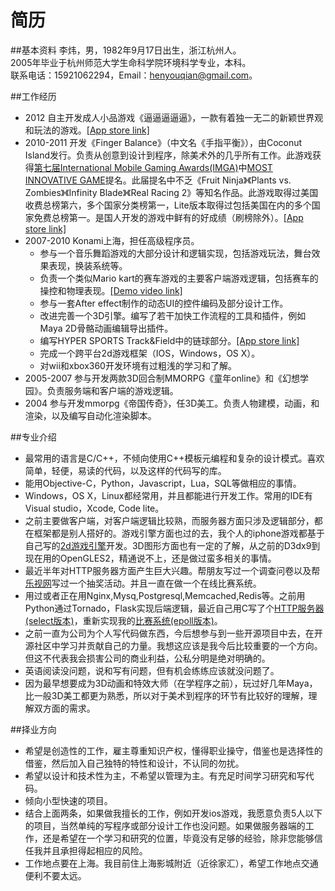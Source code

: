 简历
======
##基本资料
李炜，男，1982年9月17日出生，浙江杭州人。  
2005年毕业于杭州师范大学生命科学院环境科学专业，本科。  
联系电话：15921062294，Email：henyouqian@gmail.com。

##工作经历
* 2012 自主开发成人小品游戏《逼逼逼逼逼》，一款有着独一无二的新颖世界观和玩法的游戏。<a href="https://itunes.apple.com/cn/app/bi-bi-bi-bi-bi/id547257609?mt=8">[App store link]</a>
* 2010-2011 开发《Finger Balance》（中文名《手指平衡》），由Coconut Island发行。负责从创意到设计到程序，除美术外的几乎所有工作。此游戏获得<a href="http://www.imgawards.com/EN/previous-years-7th.php">第七届International Mobile Gaming Awards(IMGA)</a>中<a href="http://www.imgawards.com/EN/previous-years-fiche.php?gameid=718&categoryid=16&starDate=2010&endDate=2012&imga=7">MOST INNOVATIVE GAME</a>提名。此届提名中不乏《Fruit Ninja》《Plants vs. Zombies》《Infinity Blade》《Real Racing 2》等知名作品。此游戏取得过美国收费总榜第六，多个国家分类榜第一，Lite版本取得过包括美国在内的多个国家免费总榜第一。是国人开发的游戏中鲜有的好成绩（刷榜除外）。<a href="https://itunes.apple.com/us/app/finger-balance/id368180844?mt=8">[App store link]</a>
* 2007-2010 Konami上海，担任高级程序员。
  * 参与一个音乐舞蹈游戏的大部分设计和逻辑实现，包括游戏玩法，舞台效果表现，换装系统等。
  * 负责一个类似Mario kart的赛车游戏的主要客户端游戏逻辑，包括赛车的操控和物理表现。<a href="http://v.youku.com/v_show/id_XNTEzNDM0MjQ0.html">[Demo video link]</a>
  * 参与一套After effect制作的动态UI的控件编码及部分设计工作。
  * 改进完善一个3D引擎。编写了若干加快工作流程的工具和插件，例如Maya 2D骨骼动画编辑导出插件。
  * 编写HYPER SPORTS Track&Field中的链球部分。<a href="https://itunes.apple.com/jp/app/hyper-sports-track-field/id368489398?l=en&mt=8">[App store link]</a>
  * 完成一个跨平台2d游戏框架（IOS，Windows，OS X）。
  * 对wii和xbox360开发环境有过粗浅的学习和了解。
* 2005-2007 参与开发两款3D回合制MMORPG《童年online》和《幻想学园》。负责服务端和客户端的游戏逻辑。
* 2004 参与开发mmorpg《帝国传奇》，任3D美工。负责人物建模，动画，和渲染，以及编写自动化渲染脚本。

##专业介绍
* 最常用的语言是C/C++，不倾向使用C++模板元编程和复杂的设计模式。喜欢简单，轻便，易读的代码，以及这样的代码写的库。
* 能用Objective-C，Python，Javascript，Lua，SQL等做相应的事情。
* Windows，OS X，Linux都经常用，并且都能进行开发工作。常用的IDE有Visual studio，Xcode, Code lite。
* 之前主要做客户端，对客户端逻辑比较熟，而服务器方面只涉及逻辑部分，都在框架都是别人搭好的。游戏引擎方面也过的去，我个人的iphone游戏都基于自己写的<a href="https://github.com/henyouqian/lwtf">2d游戏引擎</a>开发。3D图形方面也有一定的了解，从之前的D3dx9到现在用的OpenGLES2，精通说不上，还是做过蛮多相关的事情。
* 最近半年对HTTP服务器方面产生巨大兴趣。帮朋友写过一个调查问卷以及帮<a href="http://www.letv.com/">乐视网</a>写过一个抽奖活动。并且一直在做一个在线比赛系统。
* 用过或者正在用Nginx,Mysq,Postgresql,Memcached,Redis等。之前用Python通过Tornado，Flask实现后端逻辑，最近自己用C写了个<a href="https://github.com/henyouqian/local_httpd">HTTP服务器(select版本)</a>，重新实现我的<a href="https://github.com/henyouqian/cmatch2">比赛系统(epoll版本)</a>。
* 之前一直为公司为个人写代码做东西，今后想参与到一些开源项目中去，在开源社区中学习并贡献自己的力量。我想这应该是我今后比较重要的一个方向。但这不代表我会损害公司的商业利益，公私分明是绝对明确的。
* 英语阅读没问题，说和写有问题，但有机会练练应该就没问题了。
* 因为最早想要成为3D动画和特效大师（在学程序之前），玩过好几年Maya，比一般3D美工都更为熟悉，所以对于美术到程序的环节有比较好的理解，理解双方面的需求。

##择业方向
* 希望是创造性的工作，雇主尊重知识产权，懂得职业操守，借鉴也是选择性的借鉴，然后加入自己独特的特性和设计，不认同的勿扰。
* 希望以设计和技术性为主，不希望以管理为主。有充足时间学习研究和写代码。
* 倾向小型快速的项目。
* 结合上面两条，如果做我擅长的工作，例如开发ios游戏，我愿意负责5人以下的项目，当然单纯的写程序或部分设计工作也没问题。如果做服务器端的工作，还是希望在一个学习和研究的位置，毕竟没有足够的经验，除非您能够信任我并且承担得起相应的风险。
* 工作地点要在上海。我目前住上海影城附近（近徐家汇），希望工作地点交通便利不要太远。

